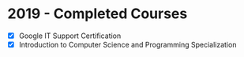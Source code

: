# 2019 - Completed Courses
- [x] Google IT Support Certification
- [x] Introduction to Computer Science and Programming Specialization